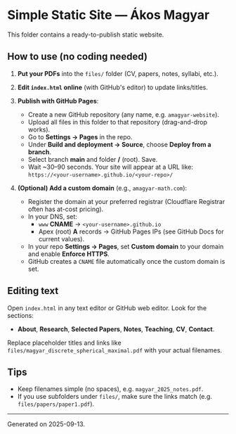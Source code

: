 # Simple Static Site — Ákos Magyar

This folder contains a ready-to-publish static website.

## How to use (no coding needed)

1. **Put your PDFs** into the `files/` folder (CV, papers, notes, syllabi, etc.).  
2. **Edit `index.html` online** (with GitHub's editor) to update links/titles.
3. **Publish with GitHub Pages**:

   - Create a new GitHub repository (any name, e.g. `amagyar-website`).
   - Upload all files in this folder to that repository (drag-and-drop works).
   - Go to **Settings → Pages** in the repo.
   - Under **Build and deployment → Source**, choose **Deploy from a branch**.
   - Select branch **main** and folder **/** (root). Save.
   - Wait ~30–90 seconds. Your site will appear at a URL like:  
     `https://<your-username>.github.io/<your-repo>/`

4. **(Optional) Add a custom domain** (e.g., `amagyar-math.com`):
   - Register the domain at your preferred registrar (Cloudflare Registrar often has at-cost pricing).
   - In your DNS, set:
     - `www` **CNAME** → `<your-username>.github.io`
     - Apex (root) **A** records → GitHub Pages IPs (see GitHub Docs for current values).
   - In your repo **Settings → Pages**, set **Custom domain** to your domain and enable **Enforce HTTPS**.
   - GitHub creates a `CNAME` file automatically once the custom domain is set.

## Editing text

Open `index.html` in any text editor or GitHub web editor. Look for the sections:
- **About**, **Research**, **Selected Papers**, **Notes**, **Teaching**, **CV**, **Contact**.

Replace placeholder titles and links like `files/magyar_discrete_spherical_maximal.pdf` with your actual filenames.

## Tips

- Keep filenames simple (no spaces), e.g. `magyar_2025_notes.pdf`.
- If you use subfolders under `files/`, make sure the links match (e.g. `files/papers/paper1.pdf`).

---

Generated on 2025-09-13.
